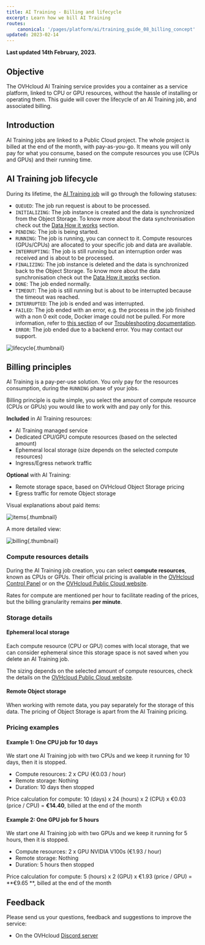```yaml
---
title: AI Training - Billing and lifecycle
excerpt: Learn how we bill AI Training
routes:
    canonical: '/pages/platform/ai/training_guide_08_billing_concept'
updated: 2023-02-14
---
```


**Last updated 14th February, 2023.**

## Objective

The OVHcloud AI Training service provides you a container as a service platform, linked to CPU or GPU resources, without the hassle of installing or operating them. This guide will cover the lifecycle of an AI Training job, and associated billing.

## Introduction

AI Training jobs are linked to a Public Cloud project. The whole project is billed at the end of the month, with pay-as-you-go. It means you will only pay for what you consume, based on the compute resources you use (CPUs and GPUs) and their running time.

## AI Training job lifecycle

During its lifetime, the [AI Training job](/pages/platform/ai/training_guide_03_concepts_jobs) will go through the following statuses:

- `QUEUED`: The job run request is about to be processed.
- `INITIALIZING`: The job instance is created and the data is synchronized from the Object Storage. To know more about the data synchronisation check out the [Data How it works](/pages/platform/ai/gi_02_concepts_data#how-it-works) section.
- `PENDING`: The job is being started.
- `RUNNING`: The job is running, you can connect to it. Compute resources (GPUs/CPUs) are allocated to your specific job and data are available.
- `INTERRUPTING`: The job is still running but an interruption order was received and is about to be processed.
- `FINALIZING`: The job instance is deleted and the data is synchronized back to the Object Storage. To know more about the data synchronisation check out the [Data How it works](/pages/platform/ai/gi_02_concepts_data#how-it-works) section.
- `DONE`: The job ended normally.
- `TIMEOUT`: The job is still running but is about to be interrupted because the timeout was reached.
- `INTERRUPTED`: The job is ended and was interrupted.
- `FAILED`: The job ended with an error, e.g. the process in the job finished with a non 0 exit code, Docker image could not be pulled. For more information, refer to [this section](/pages/platform/ai/training_guide_07_troubleshooting#why-has-my-job-failed) of our [Troubleshooting documentation](/pages/platform/ai/training_guide_07_troubleshooting).
- `ERROR`: The job ended due to a backend error. You may contact our support.

![lifecycle](images/ai.training.lifecycle.png){.thumbnail}

## Billing principles

AI Training is a pay-per-use solution. You only pay for the resources consumption, during the `RUNNING` phase of your jobs.

Billing principle is quite simple, you select the amount of compute resource (CPUs or GPUs) you would like to work with and pay only for this.

**Included** in AI Training resources:

- AI Training managed service
- Dedicated CPU/GPU compute resources (based on the selected amount)
- Ephemeral local storage (size depends on the selected compute resources)
- Ingress/Egress network traffic

**Optional** with AI Training:

- Remote storage space, based on OVHcloud Object Storage pricing
- Egress traffic for remote Object storage

Visual explanations about paid items:

![items](images/ai.training.items.png){.thumbnail}

A more detailed view:

![billing](images/ai.training.billing.png){.thumbnail}

### Compute resources details

During the AI Training job creation, you can select **compute resources**, known as CPUs or GPUs.
Their official pricing is available in the [OVHcloud Control Panel](https://www.ovh.com/auth/?action=gotomanager&from=https://www.ovh.pt/&ovhSubsidiary=pt) or on the [OVHcloud Public Cloud website](https://www.ovhcloud.com/pt/public-cloud/prices/).

Rates for compute are mentioned per hour to facilitate reading of the prices, but the billing granularity remains **per minute**.

### Storage details

#### Ephemeral local storage

Each compute resource (CPU or GPU) comes with local storage, that we can consider ephemeral since this storage space is not saved when you delete an AI Training job.

The sizing depends on the selected amount of compute resources, check the details on the [OVHcloud Public Cloud website](https://www.ovhcloud.com/pt/public-cloud/prices/).

#### Remote Object storage

When working with remote data, you pay separately for the storage of this data.
The pricing of Object Storage is apart from the AI Training pricing.

### Pricing examples

#### Example 1: One CPU job for 10 days

We start one AI Training job with two CPUs and we keep it running for 10 days, then it is stopped.

- Compute resources: 2 x CPU (€0.03 / hour)
- Remote storage: Nothing
- Duration: 10 days then stopped

Price calculation for compute: 10 (days) x 24 (hours) x 2 (CPU) x €0.03 (price / CPU) = **€14.40**, billed at the end of the month

#### Example 2: One GPU job for 5 hours

We start one AI Training job with two GPUs and we keep it running for 5 hours, then it is stopped.

- Compute resources: 2 x GPU NVIDIA V100s (€1.93 / hour)
- Remote storage: Nothing
- Duration: 5 hours then stopped

Price calculation for compute: 5 (hours) x 2 (GPU) x €1.93 (price / GPU) = **€9.65 **, billed at the end of the month

## Feedback

Please send us your questions, feedback and suggestions to improve the service:

- On the OVHcloud [Discord server](https://discord.com/invite/vXVurFfwe9)
